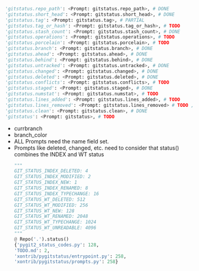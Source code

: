 ```python
'gitstatus.repo_path': <Prompt: gitstatus.repo_path>, # DONE
'gitstatus.short_head': <Prompt: gitstatus.short_head>, # DONE
'gitstatus.tag': <Prompt: gitstatus.tag>, # PARTIAL
'gitstatus.tag_or_hash': <Prompt: gitstatus.tag_or_hash>, # TODO
'gitstatus.stash_count': <Prompt: gitstatus.stash_count>, # DONE
'gitstatus.operations': <Prompt: gitstatus.operations>, # TODO
'gitstatus.porcelain': <Prompt: gitstatus.porcelain>, # TODO
'gitstatus.branch': <Prompt: gitstatus.branch>, # DONE
'gitstatus.ahead': <Prompt: gitstatus.ahead>, # DONE
'gitstatus.behind': <Prompt: gitstatus.behind>, # DONE
'gitstatus.untracked': <Prompt: gitstatus.untracked>, # DONE
'gitstatus.changed': <Prompt: gitstatus.changed>, # DONE
'gitstatus.deleted': <Prompt: gitstatus.deleted>, # DONE
'gitstatus.conflicts': <Prompt: gitstatus.conflicts>, # TODO
'gitstatus.staged': <Prompt: gitstatus.staged>, # DONE
'gitstatus.numstat': <Prompt: gitstatus.numstat>, # TODO
'gitstatus.lines_added': <Prompt: gitstatus.lines_added>, # TODO
'gitstatus.lines_removed': <Prompt: gitstatus.lines_removed> # TODO ,
'gitstatus.clean': <Prompt: gitstatus.clean>, # DONE
'gitstatus': <Prompt: gitstatus>, # TODO
```

-   currbranch <!-- XXX: MAYBE: this is used by prompt_bar I get key errors referencing pygitstatus PROMPTS from it  -->
-   branch_color <!-- TODO  -->
-   ALL Prompts need the name field set. <!-- TODO  -->
-   Prompts like deleted, changed, etc. need to consider that status() combines the INDEX and WT status
    ```python
    """
    GIT_STATUS_INDEX_DELETED: 4
    GIT_STATUS_INDEX_MODIFIED: 2
    GIT_STATUS_INDEX_NEW: 1
    GIT_STATUS_INDEX_RENAMED: 8
    GIT_STATUS_INDEX_TYPECHANGE: 16
    GIT_STATUS_WT_DELETED: 512
    GIT_STATUS_WT_MODIFIED: 256
    GIT_STATUS_WT_NEW: 128
    GIT_STATUS_WT_RENAMED: 2048
    GIT_STATUS_WT_TYPECHANGE: 1024
    GIT_STATUS_WT_UNREADABLE: 4096
    """
    @ Repo('.').status()
    {'pygit2_status_codes.py': 128,
    'TODO.md': 2,
    'xontrib/pygitstatus/entrypoint.py': 258,
    'xontrib/pygitstatus/prompts.py': 258}
    ```
